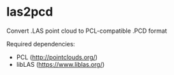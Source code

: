# las2pcd
Convert .LAS point cloud to PCL-compatible .PCD format

Required dependencies:
- PCL (http://pointclouds.org/)
- libLAS (https://www.liblas.org/)
